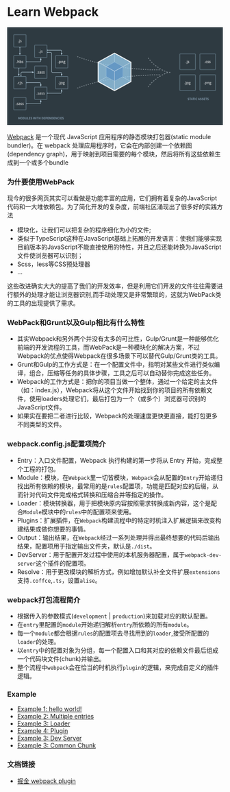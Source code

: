 # Learn Webpack

![webpack](/assets/webpack.png)

[Webpack](https://webpack.js.org/) 是一个现代 JavaScript 应用程序的静态模块打包器(static module bundler)。在 webpack 处理应用程序时，它会在内部创建一个依赖图(dependency graph)，用于映射到项目需要的每个模块，然后将所有这些依赖生成到一个或多个bundle

### 为什要使用WebPack
现今的很多网页其实可以看做是功能丰富的应用，它们拥有着复杂的JavaScript代码和一大堆依赖包。为了简化开发的复杂度，前端社区涌现出了很多好的实践方法

* 模块化，让我们可以把复杂的程序细化为小的文件;
* 类似于TypeScript这种在JavaScript基础上拓展的开发语言：使我们能够实现目前版本的JavaScript不能直接使用的特性，并且之后还能转换为JavaScript文件使浏览器可以识别；
* Scss，less等CSS预处理器
* ...

这些改进确实大大的提高了我们的开发效率，但是利用它们开发的文件往往需要进行额外的处理才能让浏览器识别,而手动处理又是非常繁琐的，这就为WebPack类的工具的出现提供了需求。

### WebPack和Grunt以及Gulp相比有什么特性
* 其实Webpack和另外两个并没有太多的可比性，Gulp/Grunt是一种能够优化前端的开发流程的工具，而WebPack是一种模块化的解决方案，不过Webpack的优点使得Webpack在很多场景下可以替代Gulp/Grunt类的工具。
* Grunt和Gulp的工作方式是：在一个配置文件中，指明对某些文件进行类似编译，组合，压缩等任务的具体步骤，工具之后可以自动替你完成这些任务。
* Webpack的工作方式是：把你的项目当做一个整体，通过一个给定的主文件（如：index.js），Webpack将从这个文件开始找到你的项目的所有依赖文件，使用loaders处理它们，最后打包为一个（或多个）浏览器可识别的JavaScript文件。
* 如果实在要把二者进行比较，Webpack的处理速度更快更直接，能打包更多不同类型的文件。

### webpack.config.js配置项简介

* Entry：入口文件配置，Webpack 执行构建的第一步将从 Entry 开始，完成整个工程的打包。
* Module：模块，在`Webpack`里一切皆模块，`Webpack`会从配置的`Entry`开始递归找出所有依赖的模块，最常用的是`rules`配置项，功能是匹配对应的后缀，从而针对代码文件完成格式转换和压缩合并等指定的操作。
* Loader：模块转换器，用于把模块原内容按照需求转换成新内容，这个是配合`Module`模块中的`rules`中的配置项来使用。
* Plugins：扩展插件，在`Webpack`构建流程中的特定时机注入扩展逻辑来改变构建结果或做你想要的事情。
* Output：输出结果，在`Webpack`经过一系列处理并得出最终想要的代码后输出结果，配置项用于指定输出文件夹，默认是`./dist`。
* DevServer：用于配置开发过程中使用的本机服务器配置，属于`webpack-dev-server`这个插件的配置项。
* Resolve：用于更改模块的解析方式，例如增加默认补全文件扩展`extensions`支持`.coffce`,`.ts`，设置`alise`。

### webpack打包流程简介

- 根据传入的参数模式(`development` | `production`)来加载对应的默认配置。
- 在`entry`里配置的`module`开始递归解析`entry`所依赖的所有`module`。
- 每一个`module`都会根据`rules`的配置项去寻找用到的`loader`,接受所配置的`loader`的处理。
- 以`entry`中的配置对象为分组，每一个配置入口和其对应的依赖文件最后组成一个代码块文件(chunk)并输出。
- 整个流程中`webpack`会在恰当的时机执行`plugin`的逻辑，来完成自定义的插件逻辑。

### Example
* [Example 1: hello world!](https://github.com/fupengl/learn-webpack/tree/master/examples/1.hellow-word)
* [Example 2: Multiple entries](https://github.com/fupengl/learn-webpack/tree/master/examples/2.multiple-entries)
* [Example 3: Loader](https://github.com/fupengl/learn-webpack/tree/master/examples/3.loader)
* [Example 4: Plugin](https://github.com/fupengl/learn-webpack/tree/master/examples/4.plugin)
* [Example 3: Dev Server](https://github.com/fupengl/learn-webpack/tree/master/examples/5.dev-server)
* [Example 3: Common Chunk](https://github.com/fupengl/learn-webpack/tree/master/examples/6.common-chunk)

### 文档链接
* [掘金 webpack plugin](https://juejin.im/entry/5a4cb7906fb9a04500037399)
